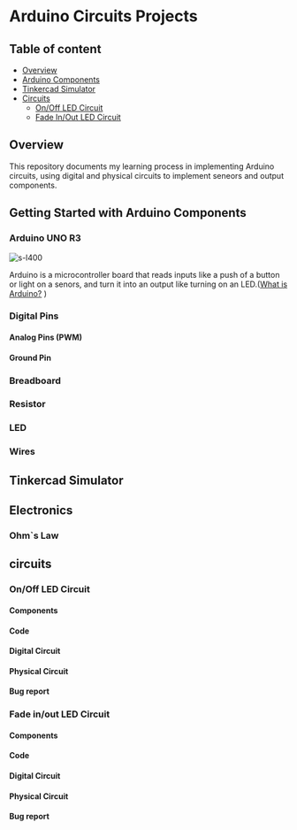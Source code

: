 # Arduino Circuits Projects

## Table of content
- [Overview](#overview)
- [Arduino Components](#getting-started-with-arduino-components)
- [Tinkercad Simulator](#tinkercad-simulator)
- [Circuits](#circuits)
  - [On/Off LED Circuit](#onoff-led-circuit)
  - [Fade In/Out LED Circuit](#fade-inout-led-circuit)
## Overview   

This repository documents my learning process in implementing Arduino circuits, using digital and physical circuits to implement seneors and output components.



## Getting Started with Arduino Components

### Arduino UNO R3
![s-l400](https://github.com/user-attachments/assets/d6ede363-3aba-4aaa-9eda-269f558c0df2)

Arduino is a microcontroller board that reads inputs like a push of a button or light on a senors, and turn it into an output like turning on an LED.([What is Arduino?](https://docs.arduino.cc/learn/starting-guide/whats-arduino/) )

### Digital Pins


#### Analog Pins (PWM)
#### Ground Pin
### Breadboard
### Resistor
### LED
### Wires

## Tinkercad Simulator

## Electronics
### Ohm`s Law


## circuits
### On/Off LED Circuit
#### Components
#### Code
#### Digital Circuit
#### Physical Circuit
#### Bug report




### Fade in/out LED Circuit
#### Components
#### Code
#### Digital Circuit
#### Physical Circuit
#### Bug report
